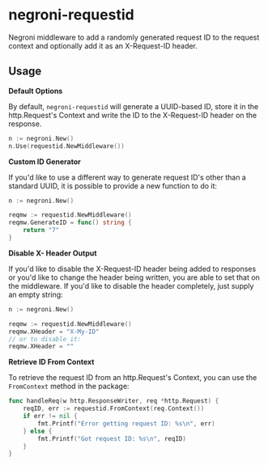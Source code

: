 # negroni-requestid
Negroni middleware to add a randomly generated request ID to the request context
and optionally add it as an X-Request-ID header.

## Usage

__Default Options__

By default, `negroni-requestid` will generate a UUID-based ID, store it in the
http.Request's Context and write the ID to the X-Request-ID header on the
response.
```go
n := negroni.New()
n.Use(requestid.NewMiddleware())
```

__Custom ID Generator__

If you'd like to use a different way to generate request ID's other than a
standard UUID, it is possible to provide a new function to do it:
```go
n := negroni.New()

reqmw := requestid.NewMiddleware()
reqmw.GenerateID = func() string {
    return "7"
}
```

__Disable X- Header Output__

If you'd like to disable the X-Request-ID header being added to responses or
you'd like to change the header being written, you are able to set that on the
middleware.  If you'd like to disable the header completely, just supply an empty
string:
```go
n := negroni.New()

reqmw := requestid.NewMiddleware()
reqmw.XHeader = "X-My-ID"
// or to disable it:
reqmw.XHeader = ""
```

__Retrieve ID From Context__

To retrieve the request ID from an http.Request's Context, you can use the
`FromContext` method in the package:
```go
func handleReq(w http.ResponseWriter, req *http.Request) {
    reqID, err := requestid.FromContext(req.Context())
    if err != nil {
        fmt.Printf("Error getting request ID: %s\n", err)
    } else {
        fmt.Printf("Got request ID: %s\n", reqID)
    }
}

```